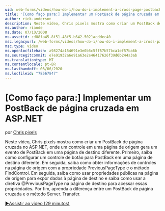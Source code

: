 ```yaml
---
uid: web-forms/videos/how-do-i/how-do-i-implement-a-cross-page-postback-in-aspnet
title: '[Como faço para:] Implementar um PostBack de página cruzada em ASP.NET | Microsoft Docs'
author: rick-anderson
description: Neste vídeo, Chris pixels mostra como criar um PostBack de página cruzada no ASP.NET, onde um controle em uma página de origem gera um evento de PostBack para um destino diferente...
ms.author: riande
ms.date: 07/10/2008
ms.assetid: cd88fa45-8f51-48f5-b642-5021acddec40
msc.legacyurl: /web-forms/videos/how-do-i/how-do-i-implement-a-cross-page-postback-in-aspnet
msc.type: video
ms.openlocfilehash: a98274a154691e3e0b6c5ff57b57bca1ef57ba6b
ms.sourcegitcommit: e7e91932a6e91a63e2e46417626f39d6b244a3ab
ms.translationtype: MT
ms.contentlocale: pt-BR
ms.lasthandoff: 03/06/2020
ms.locfileid: "78567847"
---
```

# <a name="how-do-i-implement-a-cross-page-postback-in-aspnet"></a>[Como faço para:] Implementar um PostBack de página cruzada em ASP.NET

por [Chris pixels](https://twitter.com/chrispels)

Neste vídeo, Chris pixels mostra como criar um PostBack de página cruzada no ASP.NET, onde um controle em uma página de origem gera um evento de PostBack em uma página de destino diferente. Primeiro, saiba como configurar um controle de botão para PostBack em uma página de destino diferente. Em seguida, saiba como obter informações de controles na página de origem com a propriedade PreviousPageType e o método FindControl. Em seguida, saiba como usar propriedades públicas na página de origem para expor dados à página de destino e saiba como usar a diretiva @PreviousPageType na página de destino para acessar essas propriedades. Por fim, aprenda a diferença entre um PostBack de página cruzada e o método Server. Transfer.

[&#9654;Assistir ao vídeo (29 minutos)](https://channel9.msdn.com/Blogs/ASP-NET-Site-Videos/how-do-i-implement-a-cross-page-postback-in-aspnet)
